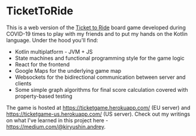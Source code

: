 # TicketToRide
This is a web version of the [Ticket to Ride](https://www.daysofwonder.com/tickettoride/en/) board game developed during COVID-19 times to play with my friends and to put my hands on the Kotlin language. Under the hood you'll find:
* Kotlin multiplatform - JVM + JS
* State machines and functional programming style for the game logic
* React for the frontend
* Google Maps for the underlying game map
* Websockets for the bidirectional communication between server and clients
* Some simple graph algorithms for final score calculation covered with property-based testing

The game is hosted at https://ticketgame.herokuapp.com/ (EU server) and https://ticketgame-us.herokuapp.com/ (US server).
Check out my writings on what I've learned in this project here - https://medium.com/@kiryushin.andrey.
